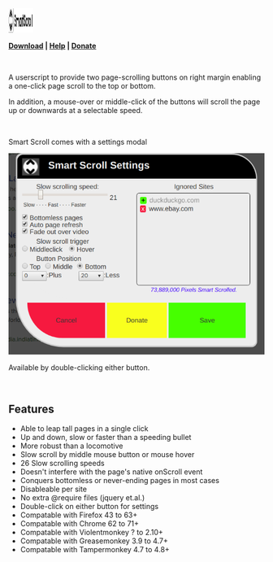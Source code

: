 <img alt="SmartScroll" src="https://raw.githubusercontent.com/s-marty/SmartScroll/master/images/smartScroll_h1.png" style="width:48px;height:48px;">
<br>
<p><strong><a href="https://github.com/s-marty/SmartScroll/raw/master/src/smartScroll.user.js">Download</a> | <a href="https://github.com/s-marty/SmartScroll/wiki/Help">Help</a> | <a href="https://github.com/s-marty/SmartScroll/wiki/Donate">Donate</a></strong></p>
<br>
<p>A userscript to provide two page-scrolling buttons on right margin enabling a one-click page scroll to the top or bottom.</p>
<p>In addition, a mouse-over or middle-click of the buttons will scroll the page up or downwards at a selectable speed.</p>
<br>
<p>Smart Scroll comes with a settings modal</p>

<img alt="Settings Modal" src="https://raw.githubusercontent.com/s-marty/SmartScroll/master/images/Settings.png">

<p>Available by double-clicking either button.</p>
<br>
<h2>Features</h2>
<ul>
<li> Able to leap tall pages in a single click</li>
<li> Up and down, slow or faster than a speeding bullet</li>
<li> More robust than a locomotive</li>
<li> Slow scroll by middle mouse button or mouse hover</li>
<li> 26 Slow scrolling speeds</li>
<li> Doesn't interfere with the page's native onScroll event</li>
<li> Conquers bottomless or never-ending pages in most cases</li>
<li> Disableable per site</li>
<li> No extra @require files (jquery et.al.)</li>
<li> Double-click on either button for settings</li>
<li> Compatable with Firefox 43 to 63+</li>
<li> Compatable with Chrome 62 to 71+</li>
<li> Compatable with Violentmonkey ? to 2.10+</li>
<li> Compatable with Greasemonkey 3.9 to 4.7+</li>
<li> Compatable with Tampermonkey 4.7 to 4.8+</li>
</ul>


